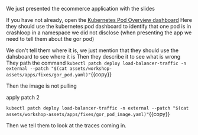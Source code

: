 We just presented the ecommerce application with the slides

If you have not already, open the [Kubernetes Pod Overview dashboard](https://app.datadoghq.com/screen/integration/30322)
Here they should use the kubernetes pod dashboard to identify that one pod is in crashloop in a  namespace we did not disclose (when presenting the app we need to tell them about the gor pod)

We don't tell them where it is, we just mention that they should use the dahsboard to see where it is
Then they describe it to see what is wrong
They path the command
`kubectl patch deploy load-balancer-traffic -n external --patch "$(cat assets/workshop-assets/apps/fixes/gor_pod.yaml)"`{{copy}}


Then the image is not pulling

apply patch 2

`kubectl patch deploy load-balancer-traffic -n external --patch "$(cat assets/workshop-assets/apps/fixes/gor_pod_image.yaml)"`{{copy}}

Then we tell them to look at the traces coming in.




